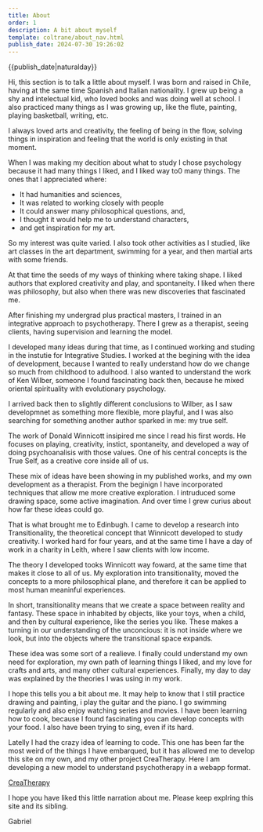 ```yaml
---
title: About
order: 1
description: A bit about myself
template: coltrane/about_nav.html
publish_date: 2024-07-30 19:26:02
---
```


{{publish_date|naturalday}}

Hi, this section is to talk a little about myself. I was born and raised in Chile, having at the same time Spanish and Italian nationality. I grew up being  a shy and intelectual kid, who loved books and was doing well at school. I also practiced many things as I was growing up, like the flute, painting, playing basketball, writing, etc. 

I always loved arts and creativity, the feeling of being in the flow, solving things in inspiration and feeling that the world is only existing in that moment.

When I was making my decition about what to study I chose psychology because it had many things I liked, and I liked way to0 many things. The ones that I appreciated where:
- It had humanities and sciences,
- It was related to working closely with people
- It could answer many philosophical questions, and,
- I thought it would help me to understand characters,
- and get inspiration for my art. 
  
So my interest was quite varied. I also took other activities as I studied, like art classes in the art department, swimming for a year, and then martial arts with some friends. 

At that time the seeds of my ways of thinking where taking shape. I liked authors that explored creativity and play, and spontaneity. I liked when there was philosophy, but also when there was new discoveries that fascinated me.

After finishing my undergrad plus practical masters, I trained in an integrative approach to psychotherapy. There I grew as a therapist, seeing clients, having supervision and learning the model. 

I developed many ideas during that time, as I continued working and studing in the instutie for Integrative Studies. I worked at the begining with the idea of development, because I wanted to really understand how do we change so much from childhood to adulhood. I also wanted to understand the work of Ken Wilber, someone I found fascinating back then, because he mixed oriental spirituality with evolutionary psychology. 

I arrived back then to slightly different conclusions to Wilber, as I saw developmnet as something more flexible, more playful, and I was also searching for something another author sparked in me: my true self. 

The work of Donald Winnicott insipired me since I read his first words. He focuses on playing, creativity, instict, spontaneity, and developed a way of doing psychoanalisis with those values. One of his central concepts is the True Self, as a creative core inside all of us.

These mix of ideas have been showing in my published works, and my own development as a therapist. From the beginign I have incorporated techniques that allow me more creative exploration. I intruduced some drawing space, some active imagination. And over time I grew curius about how far these ideas could go. 

That is what brought me to Edinbugh. I came to develop a research into Transitionality, the theoretical concept that Winnicott developed to study creativity. I worked hard for four years, and at the same time I have a day of work in a charity in Leith, where I saw clients with low income. 

The theory I developed tooks Winnicott way foward, at the same time that makes it close to all of us. My exploration into transitionality, moved the concepts to a more philosophical plane, and therefore it can be applied to most human meaninful experiences.

In short, transitionality means that we create a space between reality and fantasy. These space in inhabited by objects, like your toys, when a child, and then by cultural experience, like the series you like. These makes a turning in our understanding of the unconcious: it is not inside where we look, but into the objects where the transitional space expands.

These idea was some sort of a realieve. I finally could understand my own need for exploration, my own path of learning things I liked, and my love for crafts and arts, and many other cultural experiences. Finally, my day to day was explained by the theories I was using in my work.

I hope this tells you a bit about me. It may help to know that I still practice drawing and painting, i play the guitar and the piano. I go swimming regularly and also enjoy watching series and movies. I have been learning how to cook, because I found fascinating you can develop concepts with your food. I also have been trying to sing, even if its hard. 

Latelly I had the crazy idea of learning to code. This one has been far the most weird of the things I have embarqued, but it has allowed me to develop this site on my own, and my other project CreaTherapy. Here I am developing a new model to understand psychotherapy in a webapp format. 

[CreaTherapy]('crea-therapy.com')

I hope you have liked this little narration about me. Please keep explring this site and its sibling. 

Gabriel